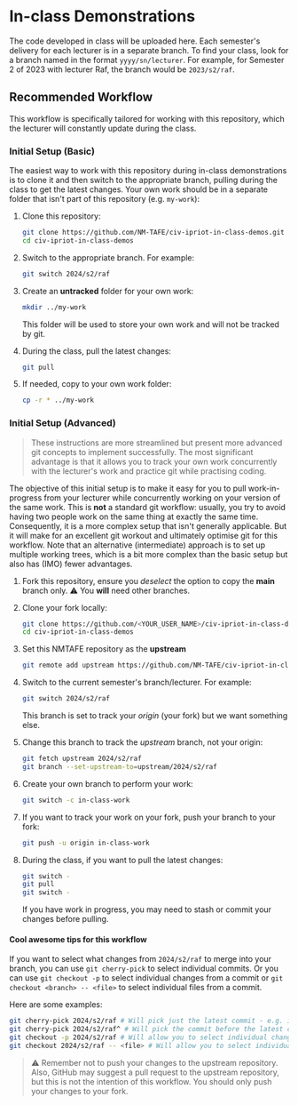 # In-class Demonstrations

The code developed in class will be uploaded here. Each semester's delivery for each lecturer is in a separate branch. To find your class, look for a branch named in the format `yyyy/sn/lecturer`. For example, for Semester 2 of 2023 with lecturer Raf, the branch would be `2023/s2/raf`.

## Recommended Workflow

This workflow is specifically tailored for working with this repository, which the lecturer will constantly update during the class.

### Initial Setup (Basic)

The easiest way to work with this repository during in-class demonstrations is to clone it and then switch to the appropriate branch, pulling during the class to get the latest changes. Your own work should be in a separate folder that isn't part of this repository (e.g. `my-work`):

1. Clone this repository:

    ```bash
    git clone https://github.com/NM-TAFE/civ-ipriot-in-class-demos.git
    cd civ-ipriot-in-class-demos
    ```

2. Switch to the appropriate branch. For example:

    ```bash
    git switch 2024/s2/raf
    ```

3. Create an **untracked** folder for your own work:

    ```bash
    mkdir ../my-work
    ```

    This folder will be used to store your own work and will not be tracked by git.

4. During the class, pull the latest changes:

    ```bash
    git pull
    ```

5. If needed, copy to your own work folder:

    ```bash
    cp -r * ../my-work
    ```

### Initial Setup (Advanced)

> These instructions are more streamlined but present more advanced git concepts to implement successfully. The most significant advantage is that it allows you to track your own work concurrently with the lecturer's work and practice git while practising coding.

The objective of this initial setup is to make it easy for you to pull work-in-progress from your lecturer while concurrently working on your version of the same work. This is **not** a standard git workflow: usually, you try to avoid having two people work on the same thing at exactly the same time. Consequently, it is a more complex setup that isn't generally applicable. But it will make for an excellent git workout and ultimately optimise git for this workflow. Note that an alternative (intermediate) approach is to set up multiple working trees, which is a bit more complex than the basic setup but also has (IMO) fewer advantages.

1. Fork this repository, ensure you *deselect* the option to copy the **main** branch only. 
⚠️ You **will** need other branches.
2. Clone your fork locally:

    ```bash
    git clone https://github.com/<YOUR_USER_NAME>/civ-ipriot-in-class-demos.git
    cd civ-ipriot-in-class-demos
    ```

3. Set this NMTAFE repository as the **upstream**

    ```bash
    git remote add upstream https://github.com/NM-TAFE/civ-ipriot-in-class-demos.git
    ```

4. Switch to the current semester's branch/lecturer. For example:

    ```bash
    git switch 2024/s2/raf
    ```

    This branch is set to track your *origin* (your fork) but we want something else.

6. Change this branch to track the *upstream* branch, not your origin:

   ```bash
   git fetch upstream 2024/s2/raf
   git branch --set-upstream-to=upstream/2024/s2/raf
   ```

7. Create your own branch to perform your work:
   
    ```bash
    git switch -c in-class-work
    ```

8. If you want to track your work on your fork, push your branch to your fork:

    ```bash
    git push -u origin in-class-work
    ```

9. During the class, if you want to pull the latest changes:

    ```bash
    git switch -
    git pull
    git switch -
    ```

    If you have work in progress, you may need to stash or commit your changes before pulling.

#### Cool awesome tips for this workflow

If you want to select what changes from `2024/s2/raf` to merge into your branch, you can use `git cherry-pick` to select individual commits. Or you can use `git checkout -p` to select individual changes from a commit or `git checkout <branch> -- <file>` to select individual files from a commit.

Here are some examples:
    
```bash
git cherry-pick 2024/s2/raf # Will pick just the latest commit - e.g. if there is a new set of exercises
git cherry-pick 2024/s2/raf^ # Will pick the commit before the latest commit
git checkout -p 2024/s2/raf # Will allow you to select individual changes from the latest committed state
git checkout 2024/s2/raf -- <file> # Will allow you to select individual files from the latest committed state
```

> ⚠️ Remember not to push your changes to the upstream repository. Also, GitHub may suggest a pull request to the upstream repository, but this is not the intention of this workflow. You should only push your changes to your fork.

